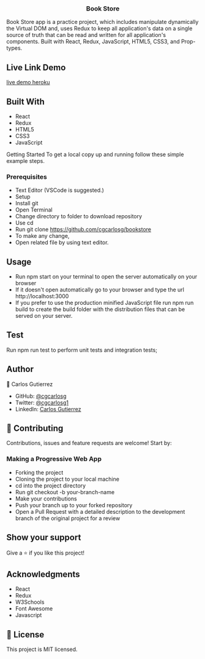 <h3 align="center">Book Store</h3>

Book Store app is a practice project, which includes manipulate dynamically the Virtual DOM and, uses Redux to keep all application's data on a single source of truth that can be read and written for all application's components. Built with React, Redux, JavaScript, HTML5, CSS3, and Prop-types.

## Live Link Demo
[live demo heroku](https://bookstoreredux2021.herokuapp.com/)

## Built With
- React
- Redux
- HTML5
- CSS3
- JavaScript

Getting Started
To get a local copy up and running follow these simple example steps.

### Prerequisites
- Text Editor (VSCode is suggested.)
- Setup
- Install git
- Open Terminal
- Change directory to folder to download repository
- Use cd <file-path>
- Run git clone https://github.com/cgcarlosg/bookstore
- To make any change,
- Open related file by using text editor.

## Usage

- Run npm start on your terminal to open the server automatically on your browser
- If it doesn't open automatically go to your browser and type the url http://localhost:3000
- If you prefer to use the production minified JavaScript file run npm run build to create the build folder with the distribution files that can be served on your server.

## Test

Run npm run test to perform unit tests and integration tests;

## Author

👤 Carlos Gutierrez

- GitHub: [@cgcarlosg](https://github.com/cgcarlosg)
- Twitter: [@cgcarlosg1](https://twitter.com/cgcarlosg)
- LinkedIn: [Carlos Gutierrez](https://linkedin.com/in/carlosalbeniogutierrez) 

## 🤝 Contributing
Contributions, issues and feature requests are welcome! Start by:

### Making a Progressive Web App
- Forking the project
- Cloning the project to your local machine
- cd into the project directory
- Run git checkout -b your-branch-name
- Make your contributions
- Push your branch up to your forked repository
- Open a Pull Request with a detailed description to the development branch of the original project for a review

## Show your support
Give a ⭐️ if you like this project!

## Acknowledgments
- React
- Redux
- W3Schools
- Font Awesome
- Javascript

## 📝 License
This project is MIT licensed.